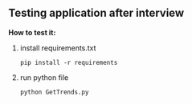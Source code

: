 Testing application after interview
---
**How to test it:**
1. install requirements.txt

    `pip install -r requirements`
2. run python file

    `python GetTrends.py`